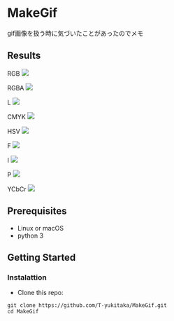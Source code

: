 # MakeGif

gif画像を扱う時に気づいたことがあったのでメモ

## Results
RGB
<img src='https://github.com/T-yukitaka/MakeGif/blob/master/results/RGB.gif'>

RGBA
<img src='https://github.com/T-yukitaka/MakeGif/blob/master/results/RGBA.gif'>

L
<img src='https://github.com/T-yukitaka/MakeGif/blob/master/results/L.gif'>

CMYK
<img src='https://github.com/T-yukitaka/MakeGif/blob/master/results/CMYK.gif'>

HSV
<img src='https://github.com/T-yukitaka/MakeGif/blob/master/results/HSV.gif'>

F
<img src='https://github.com/T-yukitaka/MakeGif/blob/master/results/F.gif'>

I
<img src='https://github.com/T-yukitaka/MakeGif/blob/master/results/I.gif'>

P
<img src='https://github.com/T-yukitaka/MakeGif/blob/master/results/P.gif'>

YCbCr
<img src='https://github.com/T-yukitaka/MakeGif/blob/master/results/YCbCr.gif'>

## Prerequisites
- Linux or macOS
- python 3

## Getting Started
### Instalattion
- Clone this repo:
```
git clone https://github.com/T-yukitaka/MakeGif.git
cd MakeGif
```

